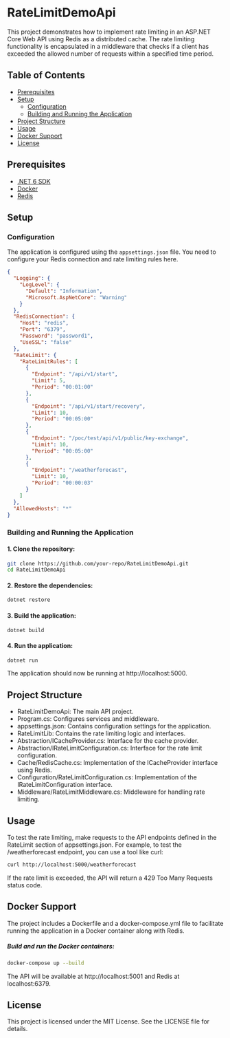 # RateLimitDemoApi

This project demonstrates how to implement rate limiting in an ASP.NET Core Web API using Redis as a distributed cache. The rate limiting functionality is encapsulated in a middleware that checks if a client has exceeded the allowed number of requests within a specified time period.

## Table of Contents
- [Prerequisites](#prerequisites)
- [Setup](#setup)
  - [Configuration](#configuration)
  - [Building and Running the Application](#building-and-running-the-application)
- [Project Structure](#project-structure)
- [Usage](#usage)
- [Docker Support](#docker-support)
- [License](#license)

## Prerequisites

- [.NET 6 SDK](https://dotnet.microsoft.com/download/dotnet/6.0)
- [Docker](https://www.docker.com/get-started)
- [Redis](https://redis.io/)

## Setup

### Configuration

The application is configured using the `appsettings.json` file. You need to configure your Redis connection and rate limiting rules here.

```json
{
  "Logging": {
    "LogLevel": {
      "Default": "Information",
      "Microsoft.AspNetCore": "Warning"
    }
  },
  "RedisConnection": {
    "Host": "redis",
    "Port": "6379",
    "Password": "password1",
    "UseSSL": "false"
  },
  "RateLimit": {
    "RateLimitRules": [
      {
        "Endpoint": "/api/v1/start",
        "Limit": 5,
        "Period": "00:01:00"
      },
      {
        "Endpoint": "/api/v1/start/recovery",
        "Limit": 10,
        "Period": "00:05:00"
      },
      {
        "Endpoint": "/poc/test/api/v1/public/key-exchange",
        "Limit": 10,
        "Period": "00:05:00"
      },
      {
        "Endpoint": "/weatherforecast",
        "Limit": 10,
        "Period": "00:00:03"
      }
    ]
  },
  "AllowedHosts": "*"
}
```

### Building and Running the Application

#### 1.  Clone the repository:
```sh
git clone https://github.com/your-repo/RateLimitDemoApi.git
cd RateLimitDemoApi
```
#### 2. Restore the dependencies:
```sh
dotnet restore
```
#### 3. Build the application:
```sh
dotnet build
```
#### 4. Run the application:
```sh
dotnet run
```
The application should now be running at http://localhost:5000.

## Project Structure
 - RateLimitDemoApi: The main API project.
 - Program.cs: Configures services and middleware.
 - appsettings.json: Contains configuration settings for the application.
 - RateLimitLib: Contains the rate limiting logic and interfaces.
 - Abstraction/ICacheProvider.cs: Interface for the cache provider.
 - Abstraction/IRateLimitConfiguration.cs: Interface for the rate limit configuration.
 - Cache/RedisCache.cs: Implementation of the ICacheProvider interface using Redis.
 - Configuration/RateLimitConfiguration.cs: Implementation of the IRateLimitConfiguration interface.
 - Middleware/RateLimitMiddleware.cs: Middleware for handling rate limiting.
 
## Usage
To test the rate limiting, make requests to the API endpoints defined in the RateLimit section of appsettings.json. For example, to test the /weatherforecast endpoint, you can use a tool like curl:
```sh
curl http://localhost:5000/weatherforecast
```
If the rate limit is exceeded, the API will return a 429 Too Many Requests status code.


## Docker Support
The project includes a Dockerfile and a docker-compose.yml file to facilitate running the application in a Docker container along with Redis.

##### Build and run the Docker containers:
```sh
docker-compose up --build
```
The API will be available at http://localhost:5001 and Redis at localhost:6379.


## License
This project is licensed under the MIT License. See the LICENSE file for details.
